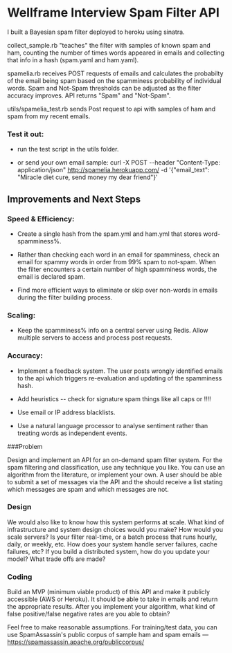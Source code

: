 # Wellframe Interview Spam Filter API

I built a Bayesian spam filter deployed to heroku using sinatra.

collect_sample.rb "teaches" the filter with samples of known spam and ham, counting the number of times words appeared in emails and collecting that info in a hash (spam.yaml and ham.yaml).

spamelia.rb receives POST requests of emails and calculates the probabilty of the email being spam based on the spamminess probability of individual words. Spam and Not-Spam thresholds can be adjusted as the filter accuracy improves. API returns "Spam" and "Not-Spam".

utils/spamelia_test.rb sends Post request to api with samples of ham and spam from my recent emails.


### Test it out:
  - run the test script in the utils folder.
  
  - or send your own email sample: 
  curl -X POST --header "Content-Type: application/json" http://spamelia.herokuapp.com/ -d '{"email_text": "Miracle diet cure, send money my dear friend"}'


## Improvements and Next Steps

### Speed & Efficiency:

  - Create a single hash from the spam.yml and ham.yml that stores word-spamminess%.

  - Rather than checking each word in an email for spamminess, check an email for spammy words in order from 99% spam to not-spam. When the filter encounters a certain number of high spamminess words, the email is declared spam.

  - Find more efficient ways to eliminate or skip over non-words in emails during the filter building process.


### Scaling:

  - Keep the spamminess% info on a central server using Redis. Allow multiple servers to access and process post requests.


### Accuracy:
  
  - Implement a feedback system. The user posts wrongly identified emails to the api which triggers re-evaluation and updating of the spamminess hash.

  - Add heuristics -- check for signature spam things like all caps or !!!!

  - Use email or IP address blacklists. 

  - Use a natural language processor to analyse sentiment rather than treating words as independent events.





###Problem

Design and implement an API for an on-demand spam filter system. For the spam filtering and classification, use any technique you like. You can use an algorithm from the literature, or implement your own. A user should be able to submit a set of messages via the API and the should receive a list stating which messages are spam and which messages are not.

### Design

We would also like to know how this system performs at scale. What kind of infrastructure and system design choices would you make? How would you scale servers? Is your filter real-time, or a batch process that runs hourly, daily, or weekly, etc. How does your system handle server failures, cache failures, etc? If you build a distributed system, how do you update your model? What trade offs are made?

### Coding

Build an MVP (minimum viable product) of this API and make it publicly accessible (AWS or Heroku). It should be able to take in emails and return the appropriate results. After you implement your algorithm, what kind of false positive/false negative rates are you able to obtain?

Feel free to make reasonable assumptions. For training/test data, you can use SpamAssassin's public corpus of sample ham and spam emails — https://spamassassin.apache.org/publiccorpus/

